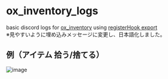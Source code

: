 # ox_inventory_logs
basic discord logs for [ox_inventory](https://github.com/overextended/ox_inventory) using [registerHook export](https://overextended.github.io/docs/ox_inventory/Functions/Server/Hooks#registerhook)  
※見やすいように埋め込みメッセージに変更し、日本語化しました。

## 例（アイテム 拾う/捨てる）  
![image](https://github.com/user-attachments/assets/6e52176f-3955-4770-a60b-820bc84139ca)
